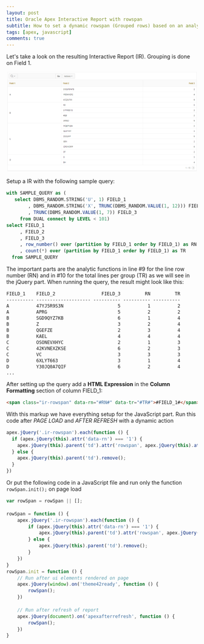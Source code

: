 ```yaml
---
layout: post
title: Oracle Apex Interactive Report with rowspan
subtitle: How to set a dynamic rowspan (Grouped rows) based on an analytic query
tags: [apex, javascript]
comments: true
---
```


Let's take a look on the resulting Interactive Report (IR). Grouping is done on Field 1.

![ir-with-rowspan](..\assets\img\posts\ir-with-rowspan.png)

Setup a IR with the following sample query:

```sql
with SAMPLE_QUERY as (
   select DBMS_RANDOM.STRING('U', 1) FIELD_1
        , DBMS_RANDOM.STRING('X', TRUNC(DBMS_RANDOM.VALUE(1, 12))) FIELD_2
        , TRUNC(DBMS_RANDOM.VALUE(1, 7)) FIELD_3
     from DUAL connect by LEVEL < 101)
select FIELD_1
     , FIELD_2
     , FIELD_3
     , row_number() over (partition by FIELD_1 order by FIELD_1) as RN
     , count(*) over (partition by FIELD_1 order by FIELD_1) as TR
  from SAMPLE_QUERY
```

The important parts are the analytic functions in line #9 for the line row number (RN) and in #10 for the total lines per group (TR) as we will see in the jQuery part. When running the query, the result might look like this:

```
FIELD_1    FIELD_2                 FIELD_3         RN         TR
---------- -------------------- ---------- ---------- ----------
A          47YJ5R9S3N                    5          1          2
A          APRG                          5          2          2
B          SGD9QYZ7KB                    6          1          4
B          Z                             3          2          4
B          QGEFZE                        2          3          4
B          KAEL                          4          4          4
C          OSONEVXHYC                    2          1          3
C          42KVNEXZKSE                   6          2          3
C          VC                            3          3          3
D          6XLYT663                      3          1          4
D          Y30JQ0A7QIF                   6          2          4
...
```

After setting up the query add a **HTML Expression** in the **Column Formatting** section of column FIELD_1:

```html
<span class="ir-rowspan" data-rn="#RN#" data-tr="#TR#">#FIELD_1#</span>
```

With this markup we have everything setup for the JavaScript part. Run this code after *PAGE LOAD* and *AFTER REFRESH* with a dynamic action

```javascript
apex.jQuery('.ir-rowspan').each(function () {
  if (apex.jQuery(this).attr('data-rn') === '1') {
    apex.jQuery(this).parent('td').attr('rowspan', apex.jQuery(this).attr('data-tr'));
  } else {
    apex.jQuery(this).parent('td').remove();
  }
})    
```

Or put the following code in a JavaScript file and run only the function `rowSpan.init();` on page load

```javascript
var rowSpan = rowSpan || [];

rowSpan = function () {
    apex.jQuery('.ir-rowspan').each(function () {
        if (apex.jQuery(this).attr('data-rn') === '1') {
            apex.jQuery(this).parent('td').attr('rowspan', apex.jQuery(this).attr('data-tr'));
        } else {
            apex.jQuery(this).parent('td').remove();
        }
    })
}
rowSpan.init = function () {
    // Run after ui elements rendered on page
    apex.jQuery(window).on('theme42ready', function () {
        rowSpan();
    })

    // Run after refresh of report
    apex.jQuery(document).on('apexafterrefresh', function () {
        rowSpan();
    })
}
```

